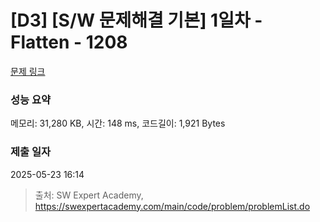 # [D3] [S/W 문제해결 기본] 1일차 - Flatten - 1208 

[문제 링크](https://swexpertacademy.com/main/code/problem/problemDetail.do?contestProbId=AV139KOaABgCFAYh) 

### 성능 요약

메모리: 31,280 KB, 시간: 148 ms, 코드길이: 1,921 Bytes

### 제출 일자

2025-05-23 16:14



> 출처: SW Expert Academy, https://swexpertacademy.com/main/code/problem/problemList.do